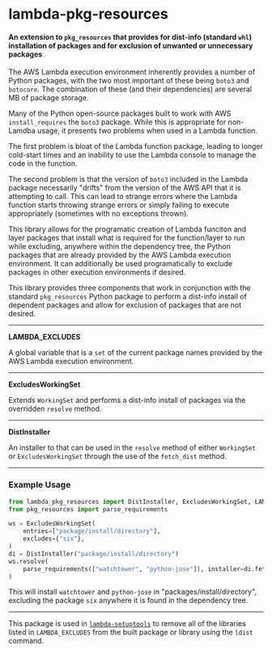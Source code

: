 # lambda-pkg-resources

#### An extension to `pkg_resources` that provides for dist-info (standard `whl`) installation of packages and for exclusion of unwanted or unnecessary packages

The AWS Lambda execution environment inherently provides a number of Python packages, with the two most important of these being `boto3` and `botocore`. The combination of these (and their dependencies) are several MB of package storage.

Many of the Python open-source packages built to work with AWS `install_requires` the `boto3` package. While this is appropriate for non-Lamdba usage, it presents two problems when used in a Lambda function.

The first problem is bloat of the Lambda function package, leading to longer cold-start times and an inability to use the Lambda console to manage the code in the function.

The second problem is that the version of `boto3` included in the Lambda package necessarily "drifts" from the version of the AWS API that it is attempting to call. This can lead to strange errors where the Lambda function starts throwing strange errors or simply failing to execute appropriately (sometimes with no exceptions thrown).

This library allows for the programatic creation of Lambda funciton and layer packages that install what is required for the function/layer to run while excluding, anywhere within the dependency tree, the Python packages that are already provided by the AWS Lambda execution environment. It can additionally be used programatically to exclude packages in other execution environments if desired.

This library provides three components that work in conjunction with the standard `pkg_resources` Python package to perform a dist-info install of dependent packages and allow for exclusion of packages that are not desired.

---

**LAMBDA_EXCLUDES**

A global variable that is a `set` of the current package names provided by the AWS Lambda execution environment.

---

**ExcludesWorkingSet**

Extends `WorkingSet` and performs a dist-info install of packages via the overridden `resolve` method.

---

**DistInstaller**

An installer to that can be used in the `resolve` method of either `WorkingSet` or `ExcludesWorkingSet` through the use of the `fetch_dist` method.

---

### Example Usage

``` python
from lambda_pkg_resources import DistInstaller, ExcludesWorkingSet, LAMBDA_EXCLUDES
from pkg_resources import parse_requirements

ws = ExcludesWorkingSet(
    entries=["package/install/directory"],
    excludes={"six"},
)
di = DistInstaller("package/install/directory")
ws.resolve(
    parse_requirements(["watchtower", "python-jose"]), installer=di.fetch_dist, replace_conflicting=True
)

```
This will install `watchtower` and `python-jose` in "packages/install/directory", excluding the package `six` anywhere it is found in the dependency tree.

---

This package is used in [`lambda-setuptools`](https://github.com/QuiNovas/lambda-setuptools) to remove all of the libraries listed in `LAMBDA_EXCLUDES` from the
built package or library using the `ldist` command.

